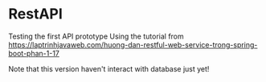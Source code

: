 # RestAPI
Testing the first API prototype
Using the tutorial from https://laptrinhjavaweb.com/huong-dan-restful-web-service-trong-spring-boot-phan-1-17

Note that this version haven't interact with database just yet!
